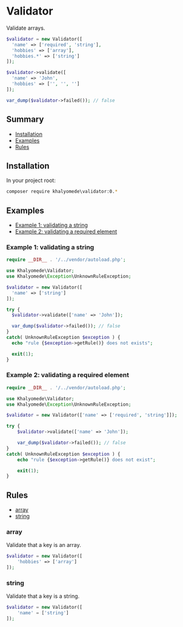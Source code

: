 # Validator

Validate arrays.

```php
$validator = new Validator([
  'name' => ['required', 'string'],
  'hobbies' => ['array'],
  'hobbies.*' => ['string']
]);

$validator->validate([
  'name' => 'John', 
  'hobbies' => ['', '', '']
]);

var_dump($validator->failed()); // false
```

## Summary

- [Installation](#installation)
- [Examples](#examples)
- [Rules](#rules)

## Installation

In your project root:

```bash
composer require khalyomede\validator:0.*
```

## Examples

- [Example 1: validating a string](#example-1-validating-a-string)
- [Example 2: validating a required element](#example-2-validating-a-required-element)

### Example 1: validating a string

```php
require __DIR__ . '/../vendor/autoload.php';

use Khalyomede\Validator;
use Khalyomede\Exception\UnknownRuleException;

$validator = new Validator([
  'name' => ['string']
]);

try {
  $validator->validate(['name' => 'John']);

  var_dump($validator->failed()); // false
}
catch( UnknownRuleException $exception ) {
  echo "rule {$exception->getRule()} does not exists";

  exit(1);
}
```

### Example 2: validating a required element

```php
require __DIR__ . '/../vendor/autoload.php';

use Khalyomede\Validator;
use Khalyomede\Exception\UnknownRuleException;

$validator = new Validator(['name' => ['required', 'string']]);

try {
    $validator->validate(['name' => 'John']);

    var_dump($validator->failed()); // false
}
catch( UnknownRuleException $exception ) {
    echo "rule {$exception->getRule()} does not exist";

    exit(1);
}
```

## Rules

- [array](#array)
- [string](#string)

### array

Validate that a key is an array.

```php
$validator = new Validator([
    'hobbies' => ['array']
]);
```

### string

Validate that a key is a string.

```php
$validator = new Validator([
    'name' = ['string']
]);
```